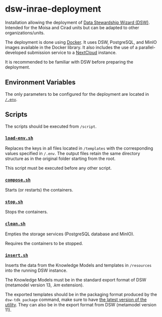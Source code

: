# dsw-inrae-deployment

Installation allowing the deployment of [Data Stewardship Wizard (DSW)](https://ds-wizard.org/). Intended for the Moisa and Cirad units but can be adapted to other organizations/units.

The deployment is done using [Docker](https://docs.docker.com/). It uses DSW, PostgreSQL, and MinIO images available in the Docker library. It also includes the use of a parallel-developed submission service to a [NextCloud](https://nextcloud.com/) instance.

It is recommended to be familiar with DSW before preparing the deployment.

## Environment Variables

The only parameters to be configured for the deployment are located in [`/.env`](.env).

## Scripts

The scripts should be executed from `/script`.

### [`load-env.sh`](scripts/load-env.sh)

Replaces the keys in all files located in `/templates` with the corresponding values specified in `/.env`. The output files retain the same directory structure as in the original folder starting from the root.

This script must be executed before any other script.

### [`compose.sh`](scripts/compose.sh)

Starts (or restarts) the containers.

### [`stop.sh`](scripts/stop.sh)

Stops the containers.

### [`clean.sh`](scripts/clean.sh)

Empties the storage services (PostgreSQL database and MinIO).

Requires the containers to be stopped.

### [`insert.sh`](scripts/insert.sh)

Inserts the data from the Knowledge Models and templates in `/resources` into the running DSW instance.

The Knowledge Models must be in the standard export format of DSW (metamodel version 13, *.km* extension).

The exported templates should be in the packaging format produced by the `dsw-tdk package` command, make sure to have [the latest version of the utility](https://pypi.org/project/dsw-tdk/3.24.0/). They can also be in the export format from DSW (metamodel version 11).
